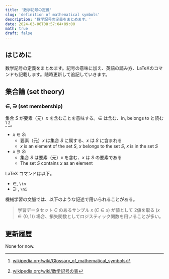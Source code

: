 ```yaml
---
title: '数学記号の定義'
slug: 'definition of mathematical symbols'
description: '数学記号の定義をまとめます。'
date: 2024-03-06T08:57:04+09:00
math: true
draft: false
---
```


## はじめに

数学記号の定義をまとめます。記号の意味に加え、英語の読み方、LaTeXのコマンドも記載します。随時更新して追記していきます。


## 集合論 (set theory)

### $\in$, $\ni$ (set membership)

集合 $S$ が要素（元）$x$ を含むことを意味する。$\in$ は含む、in, belongs to と読む[^1] [^2]。

* $x \in S$: 
  * 要素（元）$x$ は集合 $S$ に属する、$x$ は $S$ に含まれる
  * $x$ is an element of the set $S$, $x$ belongs to the set $S$, $x$ is in the set $S$
* $x \ni S$:
  * 集合 $S$ は要素（元）$x$ を含む、$x$ は $S$ の要素である
  * The set $S$ contains $x$ as an element

LaTeX コマンドは以下。

* $\in$, ``\in``
* $\ni$ , ``\ni``

機械学習の文脈では、以下のような記述で用いられることがある。

> 学習データセット $C$ のあるサンプル $x$ ($C \in x$) が値として 2値を取る ($x \in \lbrace 0, 1 \rbrace$) 場合、損失関数としてロジスティック関数を用いることが多い。


## 更新履歴

None for now.

[^1]: [wikipedia.org/wiki/Glossary_of_mathematical_symbols](https://en.wikipedia.org/wiki/Glossary_of_mathematical_symbols)

[^2]: [wikipedia.org/wiki/数学記号の表](https://ja.wikipedia.org/wiki/%E6%95%B0%E5%AD%A6%E8%A8%98%E5%8F%B7%E3%81%AE%E8%A1%A8)
